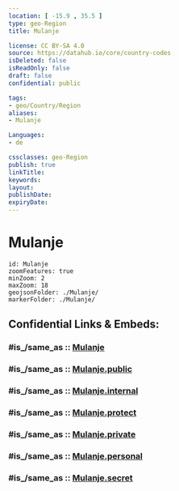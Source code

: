 ```yaml
---
location: [ -15.9 , 35.5 ] 
type: geo-Region
title: Mulanje

license: CC BY-SA 4.0
source: https://datahub.io/core/country-codes
isDeleted: false
isReadOnly: false
draft: false
confidential: public

tags:
- geo/Country/Region
aliases:
- Mulanje

Languages:
- de

cssclasses: geo-Region
publish: true
linkTitle: 
keywords: 
layout: 
publishDate: 
expiryDate: 
---
```


# Mulanje

```leaflet
id: Mulanje
zoomFeatures: true 
minZoom: 2 
maxZoom: 18
geojsonFolder: ./Mulanje/
markerFolder: ./Mulanje/
```


## Confidential Links & Embeds: 

### #is_/same_as :: [Mulanje](/_Standards/Earth/Continent/Africa/Africa~East/Malawi/Districts~Malawi/Mulanje.md) 

### #is_/same_as :: [Mulanje.public](/_public/Earth/Continent/Africa/Africa~East/Malawi/Districts~Malawi/Mulanje.public.md) 

### #is_/same_as :: [Mulanje.internal](/_internal/Earth/Continent/Africa/Africa~East/Malawi/Districts~Malawi/Mulanje.internal.md) 

### #is_/same_as :: [Mulanje.protect](/_protect/Earth/Continent/Africa/Africa~East/Malawi/Districts~Malawi/Mulanje.protect.md) 

### #is_/same_as :: [Mulanje.private](/_private/Earth/Continent/Africa/Africa~East/Malawi/Districts~Malawi/Mulanje.private.md) 

### #is_/same_as :: [Mulanje.personal](/_personal/Earth/Continent/Africa/Africa~East/Malawi/Districts~Malawi/Mulanje.personal.md) 

### #is_/same_as :: [Mulanje.secret](/_secret/Earth/Continent/Africa/Africa~East/Malawi/Districts~Malawi/Mulanje.secret.md)

